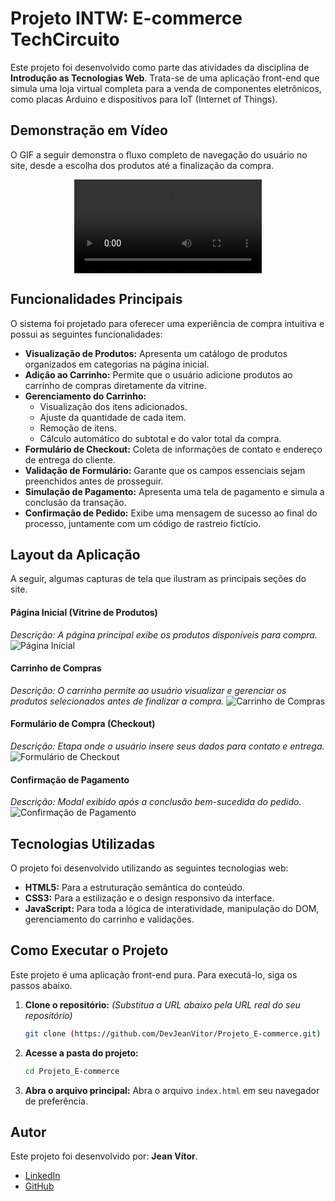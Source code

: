 # Projeto INTW: E-commerce TechCircuito

Este projeto foi desenvolvido como parte das atividades da disciplina de **Introdução as Tecnologias Web**. Trata-se de uma aplicação front-end que simula uma loja virtual completa para a venda de componentes eletrônicos, como placas Arduino e dispositivos para IoT (Internet of Things).

## Demonstração em Vídeo

O GIF a seguir demonstra o fluxo completo de navegação do usuário no site, desde a escolha dos produtos até a finalização da compra.

<div align="center">
  <video src="assets/video.mp4" controls="controls" style="max-width: 800px;"></video>
</div>

## Funcionalidades Principais

O sistema foi projetado para oferecer uma experiência de compra intuitiva e possui as seguintes funcionalidades:

- **Visualização de Produtos:** Apresenta um catálogo de produtos organizados em categorias na página inicial.
- **Adição ao Carrinho:** Permite que o usuário adicione produtos ao carrinho de compras diretamente da vitrine.
- **Gerenciamento do Carrinho:**
  - Visualização dos itens adicionados.
  - Ajuste da quantidade de cada item.
  - Remoção de itens.
  - Cálculo automático do subtotal e do valor total da compra.
- **Formulário de Checkout:** Coleta de informações de contato e endereço de entrega do cliente.
- **Validação de Formulário:** Garante que os campos essenciais sejam preenchidos antes de prosseguir.
- **Simulação de Pagamento:** Apresenta uma tela de pagamento e simula a conclusão da transação.
- **Confirmação de Pedido:** Exibe uma mensagem de sucesso ao final do processo, juntamente com um código de rastreio fictício.

## Layout da Aplicação

A seguir, algumas capturas de tela que ilustram as principais seções do site.

#### Página Inicial (Vitrine de Produtos)
*Descrição: A página principal exibe os produtos disponíveis para compra.*
![Página Inicial]([assets/home.png](https://github.com/user-attachments/assets/7aa4456f-7a03-4787-a825-b20778bc9401))

#### Carrinho de Compras
*Descrição: O carrinho permite ao usuário visualizar e gerenciar os produtos selecionados antes de finalizar a compra.*
![Carrinho de Compras]([assets/carrinho.png](https://github.com/user-attachments/assets/3dd8325d-6bee-4efb-83ea-67fb3accd664))

#### Formulário de Compra (Checkout)
*Descrição: Etapa onde o usuário insere seus dados para contato e entrega.*
![Formulário de Checkout]([assets/checkout.png](https://github.com/user-attachments/assets/e67733a3-f65b-41c5-8b26-04a2a02bf72c))

#### Confirmação de Pagamento
*Descrição: Modal exibido após a conclusão bem-sucedida do pedido.*
![Confirmação de Pagamento]([assets/confirmacao.png](https://github.com/user-attachments/assets/cc826ef5-eee2-4d42-9b16-00025cd33653))

## Tecnologias Utilizadas

O projeto foi desenvolvido utilizando as seguintes tecnologias web:

- **HTML5:** Para a estruturação semântica do conteúdo.
- **CSS3:** Para a estilização e o design responsivo da interface.
- **JavaScript:** Para toda a lógica de interatividade, manipulação do DOM, gerenciamento do carrinho e validações.

## Como Executar o Projeto

Este projeto é uma aplicação front-end pura. Para executá-lo, siga os passos abaixo.

1.  **Clone o repositório:**
    *(Substitua a URL abaixo pela URL real do seu repositório)*
    ```bash
    git clone (https://github.com/DevJeanVitor/Projeto_E-commerce.git)
    ```
2.  **Acesse a pasta do projeto:**
    ```bash
    cd Projeto_E-commerce
    ```
3.  **Abra o arquivo principal:**
    Abra o arquivo `index.html` em seu navegador de preferência.

## Autor

Este projeto foi desenvolvido por: **Jean Vítor**.



- [LinkedIn](https://www.linkedin.com/in/seu-usuario-do-linkedin/)
- [GitHub](https://github.com/seu-usuario-do-github)
